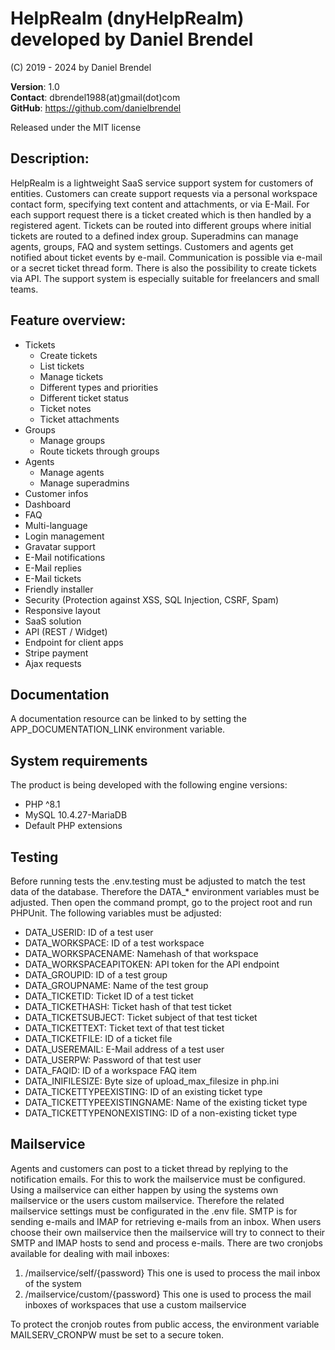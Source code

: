 # HelpRealm (dnyHelpRealm) developed by Daniel Brendel

(C) 2019 - 2024 by Daniel Brendel

**Version**: 1.0\
**Contact**: dbrendel1988(at)gmail(dot)com\
**GitHub**: https://github.com/danielbrendel

Released under the MIT license

## Description:
HelpRealm is a lightweight SaaS service support system for customers of entities. Customers can create support requests 
via a personal workspace contact form, specifying text content and attachments, or via E-Mail. For each support request 
there is a ticket created which is then handled by a registered agent. Tickets can be routed into different groups where 
initial tickets are routed to a defined index group. Superadmins can manage agents, groups, FAQ and system settings. 
Customers and agents get notified about ticket events by e-mail. Communication is possible via e-mail or a secret ticket 
thread form. There is also the possibility to create tickets via API. The support system is especially suitable for 
freelancers and small teams.

## Feature overview:
+ Tickets
	- Create tickets
	- List tickets
	- Manage tickets
	- Different types and priorities
	- Different ticket status
	- Ticket notes
	- Ticket attachments
+ Groups
	- Manage groups
	- Route tickets through groups
+ Agents
	- Manage agents
	- Manage superadmins
+ Customer infos
+ Dashboard
+ FAQ
+ Multi-language
+ Login management
+ Gravatar support
+ E-Mail notifications
+ E-Mail replies
+ E-Mail tickets
+ Friendly installer
+ Security (Protection against XSS, SQL Injection, CSRF, Spam)
+ Responsive layout
+ SaaS solution
+ API (REST / Widget)
+ Endpoint for client apps
+ Stripe payment
+ Ajax requests

## Documentation
A documentation resource can be linked to by setting the APP_DOCUMENTATION_LINK environment variable.

## System requirements
The product is being developed with the following engine versions:
+ PHP ^8.1
+ MySQL 10.4.27-MariaDB
+ Default PHP extensions

## Testing
Before running tests the .env.testing must be adjusted to match the test data of the database.
Therefore the DATA_* environment variables must be adjusted. Then open the command prompt, go 
to the project root and run PHPUnit. The following variables must be adjusted:
+ DATA_USERID: ID of a test user
+ DATA_WORKSPACE: ID of a test workspace
+ DATA_WORKSPACENAME: Namehash of that workspace
+ DATA_WORKSPACEAPITOKEN: API token for the API endpoint
+ DATA_GROUPID: ID of a test group
+ DATA_GROUPNAME: Name of the test group
+ DATA_TICKETID: Ticket ID of a test ticket
+ DATA_TICKETHASH: Ticket hash of that test ticket
+ DATA_TICKETSUBJECT: Ticket subject of that test ticket
+ DATA_TICKETTEXT: Ticket text of that test ticket
+ DATA_TICKETFILE: ID of a ticket file
+ DATA_USEREMAIL: E-Mail address of a test user
+ DATA_USERPW: Password of that test user
+ DATA_FAQID: ID of a workspace FAQ item
+ DATA_INIFILESIZE: Byte size of upload_max_filesize in php.ini
+ DATA_TICKETTYPEEXISTING: ID of an existing ticket type
+ DATA_TICKETTYPEEXISTINGNAME: Name of the existing ticket type
+ DATA_TICKETTYPENONEXISTING: ID of a non-existing ticket type

## Mailservice
Agents and customers can post to a ticket thread by replying to the notification emails. For this to work the
mailservice must be configured.
Using a mailservice can either happen by using the systems own mailservice or the users custom mailservice. 
Therefore the related mailservice settings must be configurated in the .env file. SMTP is for sending e-mails and IMAP
for retrieving e-mails from an inbox. When users choose their own mailservice then the mailservice will try to connect
to their SMTP and IMAP hosts to send and process e-mails. There are two cronjobs available for dealing with
mail inboxes:
1. /mailservice/self/{password}
	This one is used to process the mail inbox of the system
2. /mailservice/custom/{password}
	This one is used to process the mail inboxes of workspaces that use a custom mailservice

To protect the cronjob routes from public access, the environment variable MAILSERV_CRONPW must be set to a secure token.

